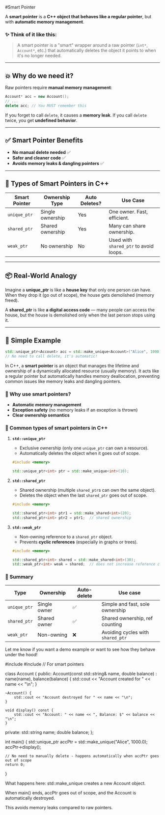 #Smart Pointer

A **smart pointer** is a **C++ object that behaves like a regular pointer**, but with **automatic memory management**.

### ✨ Think of it like this:
> A smart pointer is a "smart" wrapper around a raw pointer (`int*`, `Account*`, etc.) that automatically deletes the object it points to when it's no longer needed.

---

## 💥 Why do we need it?

Raw pointers require **manual memory management**:
```cpp
Account* acc = new Account();
// ...
delete acc; // You MUST remember this
```

If you forget to call `delete`, it causes a **memory leak**. If you call `delete` twice, you get **undefined behavior**.

---

## ✅ Smart Pointer Benefits

- **No manual delete needed** ✅
- **Safer and cleaner code** ✅
- **Avoids memory leaks & dangling pointers** ✅

---

## 🚀 Types of Smart Pointers in C++

| Smart Pointer | Ownership Type    | Auto Deletes? | Use Case                             |
|---------------|-------------------|---------------|---------------------------------------|
| `unique_ptr`  | Single ownership  | Yes           | One owner. Fast, efficient.           |
| `shared_ptr`  | Shared ownership  | Yes           | Many can share ownership.             |
| `weak_ptr`    | No ownership      | No            | Used with `shared_ptr` to avoid loops.|

---

## 📦 Real-World Analogy

Imagine a **unique_ptr** is like a **house key** that only one person can have. When they drop it (go out of scope), the house gets demolished (memory freed).

A **shared_ptr** is like **a digital access code** — many people can access the house, but the house is demolished only when the last person stops using it.

---

## 🔧 Simple Example
```cpp
std::unique_ptr<Account> acc = std::make_unique<Account>("Alice", 1000);
// No need to call delete, it's automatic!
```

In C++, a **smart pointer** is an object that manages the lifetime and ownership of a dynamically allocated resource (usually memory). It acts like a regular pointer but automatically handles memory deallocation, preventing common issues like memory leaks and dangling pointers.

### 🔧 Why use smart pointers?
- **Automatic memory management**
- **Exception safety** (no memory leaks if an exception is thrown)
- **Clear ownership semantics**

### 🌟 Common types of smart pointers in C++
1. **`std::unique_ptr`**
   - Exclusive ownership (only one `unique_ptr` can own a resource).
   - Automatically deletes the object when it goes out of scope.
   ```cpp
   #include <memory>

   std::unique_ptr<int> ptr = std::make_unique<int>(10);
   ```

2. **`std::shared_ptr`**
   - Shared ownership (multiple `shared_ptr`s can own the same object).
   - Deletes the object when the last `shared_ptr` goes out of scope.
   ```cpp
   #include <memory>

   std::shared_ptr<int> ptr1 = std::make_shared<int>(20);
   std::shared_ptr<int> ptr2 = ptr1;  // shared ownership
   ```

3. **`std::weak_ptr`**
   - Non-owning reference to a `shared_ptr` object.
   - Prevents **cyclic references** (especially in graphs or trees).
   ```cpp
   #include <memory>

   std::shared_ptr<int> shared = std::make_shared<int>(30);
   std::weak_ptr<int> weak = shared;  // does not increase reference count
   ```

### 📌 Summary
| Type         | Ownership     | Auto-delete | Use case                           |
|--------------|---------------|-------------|------------------------------------|
| `unique_ptr` | Single owner  | ✅           | Simple and fast, sole ownership    |
| `shared_ptr` | Shared owner  | ✅           | Shared ownership, ref counting     |
| `weak_ptr`   | Non-owning    | ❌           | Avoiding cycles with `shared_ptr` |

Let me know if you want a demo example or want to see how they behave under the hood!



#include <iostream>
#include <memory>  // For smart pointers

class Account {
public:
    Account(const std::string& name, double balance)
        : name(name), balance(balance) {
        std::cout << "Account created for " << name << "\n";
    }

    ~Account() {
        std::cout << "Account destroyed for " << name << "\n";
    }

    void display() const {
        std::cout << "Account: " << name << ", Balance: $" << balance << "\n";
    }

private:
    std::string name;
    double balance;
};

int main() {
    std::unique_ptr<Account> accPtr = std::make_unique<Account>("Alice", 1000.0);
    accPtr->display();

    // No need to manually delete - happens automatically when accPtr goes out of scope
    return 0;
}


What happens here:
std::make_unique<Account> creates a new Account object.

When main() ends, accPtr goes out of scope, and the Account is automatically destroyed.

This avoids memory leaks compared to raw pointers.

